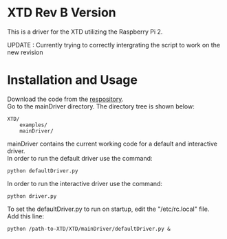 # XTD Rev B Version
This is a driver for the XTD utilizing the Raspberry Pi 2.

UPDATE : 
Currently trying to correctly intergrating the script to work on the new revision

# Installation and Usage  
Download the code from the [respository](https://github.com/rshin808/XTD).  
Go to the mainDriver directory. The directory tree is shown below:  
```
XTD/
    examples/
    mainDriver/
```  
mainDriver contains the current working code for a default and interactive driver.  
In order to run the default driver  use the command:  
```
python defaultDriver.py
```

In order to run the interactive driver use the command:  
```
python driver.py
```

To set the defaultDriver.py to run on startup, edit the "/etc/rc.local" file.  
Add this line:  
```
python /path-to-XTD/XTD/mainDriver/defaultDriver.py &
```  
